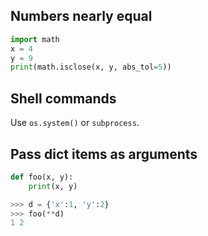 ## Numbers nearly equal
```python
import math
x = 4 
y = 9
print(math.isclose(x, y, abs_tol=5))
```

## Shell commands
Use `os.system()` or `subprocess`.

## Pass dict items as arguments
```python
def foo(x, y):
    print(x, y)

>>> d = {'x':1, 'y':2}
>>> foo(**d)
1 2
```
